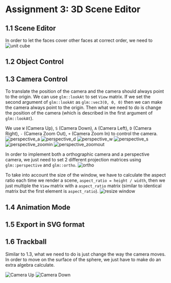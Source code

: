 # Assignment 3: 3D Scene Editor

## 1.1 Scene Editor

In order to let the faces cover other faces at correct order, we need to 
![unit cube](img/11unit_cube.PNG)

## 1.2 Object Control



## 1.3 Camera Control

To translate the position of the camera and the camera should always point to the origin.
We can use `glm::lookAt` to set `View` matrix. If we set the second argument of `glm::lookAt` as `glm::vec3(0, 0, 0)` then we can make the camera always point to the origin. Then what we need to do is change the position of the camera (which is described in the first argument of `glm::lookAt`).

We use `W` (Camera Up), `S` (Camera Down), `A` (Camera Left), `D` (Camera Right), `-` (Camera Zoom Out), `+` (Camera Zoom In) to control the camera.
![perspective_a](img/13perspective_a.PNG)
![perspective_d](img/13perspective_d.PNG)
![perspective_w](img/13perspective_w.PNG)
![perspective_s](img/13perspective_s.PNG)
![perspective_zoomin](img/13perspective_zoomin.PNG)
![perspective_zoomout](img/13perspective_zoomout.PNG)

In order to implement both a orthographic camera and a perspective camera, we just need to set 2 different projection matrices using `glm::perspective` and `glm::ortho`.
![ortho](img/13ortho.PNG)

To take into account the size of the window, we have to calculate the aspect ratio each time we render a scene, `aspect_ratio = height / width`, then we just multiple the `View` matrix with a `aspect_ratio` matrix (similar to identical matrix but the first element is `aspect_ratio`).
![resize window](img/13resize_window.PNG)


## 1.4 Animation Mode



## 1.5 Export in SVG format



## 1.6 Trackball

Similar to 1.3, what we need to do is just change the way the camera moves. In order to move on the surface of the sphere, we just have to make do an extra algebra calculate.

![Camera Up](img/16w.PNG)
![Camera Down](img/16s.PNG)